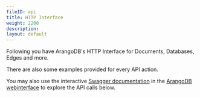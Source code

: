 ```yaml
---
fileID: api
title: HTTP Interface
weight: 2200
description: 
layout: default
---
```

Following you have ArangoDB's HTTP Interface for Documents, Databases, Edges and more.

There are also some examples provided for every API action. 

You may also use the interactive [Swagger documentation](http://swagger.io) in the
[ArangoDB webinterface](../programs-tools/web-interface/)
to explore the API calls below.